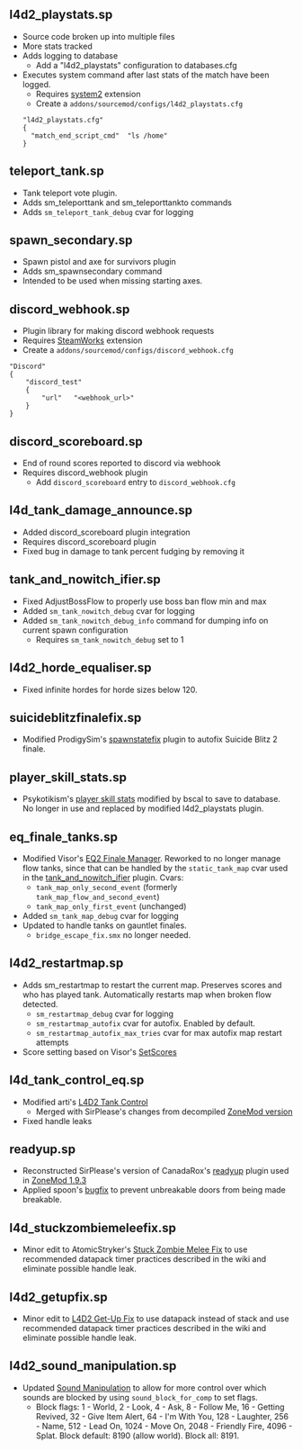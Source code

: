 ## l4d2_playstats.sp

* Source code broken up into multiple files
* More stats tracked
* Adds logging to database
  * Add a "l4d2_playstats" configuration to databases.cfg
* Executes system command after last stats of the match have been logged.
  * Requires [system2](https://forums.alliedmods.net/showthread.php?t=146019) extension
  * Create a `addons/sourcemod/configs/l4d2_playstats.cfg`
  ```
  "l4d2_playstats.cfg"
  {
    "match_end_script_cmd"	"ls /home"
  }
  ```
  
## teleport_tank.sp

* Tank teleport vote plugin.
* Adds sm_teleporttank and sm_teleporttankto <x> <y> <z> commands
* Adds `sm_teleport_tank_debug` cvar for logging

## spawn_secondary.sp

* Spawn pistol and axe for survivors plugin
* Adds sm_spawnsecondary command
* Intended to be used when missing starting axes.

## discord_webhook.sp

* Plugin library for making discord webhook requests
* Requires [SteamWorks](https://forums.alliedmods.net/showthread.php?t=229556) extension
* Create a `addons/sourcemod/configs/discord_webhook.cfg`
```
"Discord"
{
	"discord_test"
	{
		"url"	"<webhook_url>"
	}
}
```

## discord_scoreboard.sp

* End of round scores reported to discord via webhook
* Requires discord_webhook plugin
  * Add `discord_scoreboard` entry to `discord_webhook.cfg`

## l4d\_tank_damage\_announce.sp

* Added discord_scoreboard plugin integration
* Requires discord_scoreboard plugin
* Fixed bug in damage to tank percent fudging by removing it

## tank\_and\_nowitch\_ifier.sp

* Fixed AdjustBossFlow to properly use boss ban flow min and max
* Added `sm_tank_nowitch_debug` cvar for logging
* Added `sm_tank_nowitch_debug_info` command for dumping info on current spawn configuration
  * Requires `sm_tank_nowitch_debug` set to 1

## l4d2\_horde\_equaliser.sp

* Fixed infinite hordes for horde sizes below 120.

## suicideblitzfinalefix.sp

* Modified ProdigySim's [spawnstatefix](https://gist.github.com/ProdigySim/04912e5e76f69027f8c4) plugin to autofix Suicide Blitz 2 finale.

## player_skill_stats.sp

* Psykotikism's [player skill stats](https://github.com/Psykotikism/Player_Skill_Stats) modified by bscal to save to database. No longer in use and replaced by modified l4d2_playstats plugin.

## eq_finale_tanks.sp

* Modified Visor's [EQ2 Finale Manager](https://github.com/Attano/L4D2-Competitive-Framework/blob/master/addons/sourcemod/scripting/eq_finale_tanks.sp).
  Reworked to no longer manage flow tanks, since that can be handled by the `static_tank_map` cvar used in the [tank\_and\_nowitch\_ifier](https://github.com/devilesk/rl4d2l-plugins/blob/master/tank_and_nowitch_ifier.sp) plugin. Cvars:
  * `tank_map_only_second_event` (formerly `tank_map_flow_and_second_event`)
  * `tank_map_only_first_event` (unchanged)
* Added `sm_tank_map_debug` cvar for logging
* Updated to handle tanks on gauntlet finales.
  * `bridge_escape_fix.smx` no longer needed.

## l4d2_restartmap.sp

* Adds sm_restartmap to restart the current map. Preserves scores and who has played tank. Automatically restarts map when broken flow detected.
  * `sm_restartmap_debug` cvar for logging
  * `sm_restartmap_autofix` cvar for autofix. Enabled by default.
  * `sm_restartmap_autofix_max_tries` cvar for max autofix map restart attempts
* Score setting based on Visor's [SetScores](https://github.com/Attano/L4D2-Competitive-Framework/blob/master/addons/sourcemod/scripting/l4d2_setscores.sp)

## l4d_tank_control_eq.sp
* Modified arti's [L4D2 Tank Control](https://github.com/alexberriman/l4d2-plugins/blob/master/l4d_tank_control/l4d_tank_control.sp)
  * Merged with SirPlease's changes from decompiled [ZoneMod version](https://github.com/SirPlease/ZoneMod/blob/master/addons/sourcemod/plugins/optional/zonemod/l4d_tank_control_eq.smx)
* Fixed handle leaks

## readyup.sp
* Reconstructed SirPlease's version of CanadaRox's [readyup](https://github.com/MatthewClair/l4d2readyup/blob/master/readyup.sp) plugin used in [ZoneMod 1.9.3](https://github.com/SirPlease/ZoneMod/blob/master/addons/sourcemod/plugins/optional/zonemod/readyup.smx)
* Applied spoon's [bugfix](https://github.com/spoon-l4d2/Plugins/blob/19b55c3c3122333bba0ce2e2cec202b4af623cab/source/readyup.sp#L1409) to prevent unbreakable doors from being made breakable.

## l4d_stuckzombiemeleefix.sp
* Minor edit to AtomicStryker's [Stuck Zombie Melee Fix](http://forums.alliedmods.net/showthread.php?p=932416) to use recommended datapack timer practices described in the wiki and eliminate possible handle leak.

## l4d2_getupfix.sp
* Minor edit to [L4D2 Get-Up Fix](https://github.com/Attano/L4D2-Competitive-Framework/blob/master/addons/sourcemod/scripting/l4d2_getupfix.sp) to use datapack instead of stack and use recommended datapack timer practices described in the wiki and eliminate possible handle leak.

## l4d2_sound_manipulation.sp
* Updated [Sound Manipulation](https://github.com/SirPlease/L4D2-Competitive-Rework/blob/master/addons/sourcemod/scripting/l4d2_sound_manipulation.sp) to allow for more control over which sounds are blocked by using `sound_block_for_comp` to set flags.
  * Block flags: 1 - World, 2 - Look, 4 - Ask, 8 - Follow Me, 16 - Getting Revived, 32 - Give Item Alert, 64 - I'm With You, 128 - Laughter, 256 - Name, 512 - Lead On, 1024 - Move On, 2048 - Friendly Fire, 4096 - Splat. Block default: 8190 (allow world). Block all: 8191.